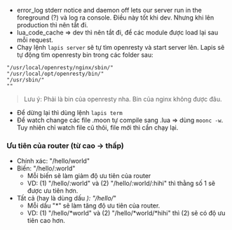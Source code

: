 - error_log stderr notice and daemon off lets our server run in the foreground (?) và log ra console. Điều này tốt khi dev. Nhưng khi lên production thì nên tắt đi.
- lua_code_cache => dev thì nên tắt đi, để các module được load lại sau mỗi request.
- Chạy lệnh `lapis server` sẽ tự tìm openresty và start server lên. 
  Lapis sẽ tự động tìm openresty bin trong các folder sau:

```
"/usr/local/openresty/nginx/sbin/"
"/usr/local/opt/openresty/bin/"
"/usr/sbin/"
""
```
> Lưu ý: Phải là bin của openresty nha. Bin của nginx không được đâu.
- Để dừng lại thì dùng lệnh `lapis term`
- Để watch change các file .moon tự compile sang .lua => dùng `moonc -w`. Tuy nhiên chỉ watch file cũ thôi, file mới thì cần chạy lại.


### Ưu tiên của router (từ cao -> thấp)
- Chính xác: "/hello/world"
- Biến: "/hello/:world"
  + Mỗi biến sẽ làm giảm độ ưu tiên của router
  + VD: (1) "/hello/:world" và (2) "/hello/:world/:hihi" thì thằng số 1 sẽ được ưu tiên hơn.
- Tất cả (hay là dùng dấu *): "/hello/*"
  + Mỗi dấu "*" sẽ làm tăng độ ưu tiên của router.
  + VD: (1) "/hello/*world" và (2) "/hello/*world/*hihi" thì (2) sẽ có độ ưu tiên cao hơn.
